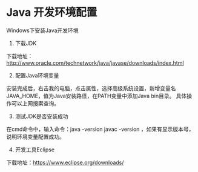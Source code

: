 # Java 开发环境配置

Windows下安装Java开发环境

1. 下载JDK

下载地址：http://www.oracle.com/technetwork/java/javase/downloads/index.html

2. 配置Java环境变量

安装完成后，右击我的电脑，点击属性，选择高级系统设置，新增变量名JAVA_HOME，值为Java安装路径，在PATH变量中添加Java bin目录。
具体操作可以上网搜索查询。

3. 测试JDK是否安装成功

在cmd命令中，输入命令：java -version javac -version ，如果有显示版本号，说明环境变量配置成功。

4. 开发工具Eclipse

下载地址：https://www.eclipse.org/downloads/
